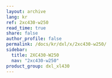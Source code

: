 ```yaml
---
layout: archive
lang: kr
ref: 2xc430-w250
read_time: true
share: false
author_profile: false
permalink: /docs/kr/dxl/x/2xc430-w250/
sidebar:
  title: 2XC430-W250
  nav: "2xc430-w250"
product_group: dxl_xl430
---
```

